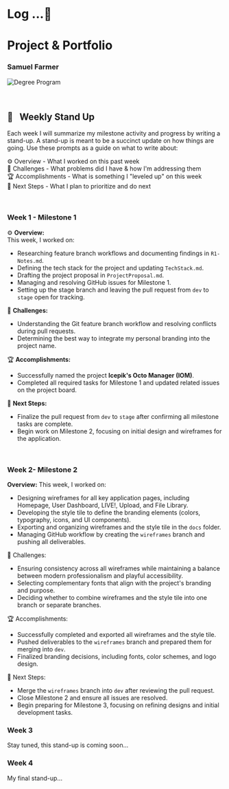# Log ...🚀

# Project & Portfolio

### Samuel Farmer

![Degree Program](https://img.shields.io/badge/degree-web%20development-blue.svg)&nbsp;

<br>

## 📢 &nbsp; Weekly Stand Up

Each week I will summarize my milestone activity and progress by writing a stand-up. A stand-up is meant to be a succinct update on how things are going. Use these prompts as a guide on what to write about:

⚙️ Overview - What I worked on this past week  
🌵 Challenges - What problems did I have & how I'm addressing them  
🏆 Accomplishments - What is something I "leveled up" on this week  
🔮 Next Steps - What I plan to prioritize and do next

<br>

### Week 1 - Milestone 1

⚙️ **Overview:**  
This week, I worked on:

- Researching feature branch workflows and documenting findings in `R1-Notes.md`.
- Defining the tech stack for the project and updating `TechStack.md`.
- Drafting the project proposal in `ProjectProposal.md`.
- Managing and resolving GitHub issues for Milestone 1.
- Setting up the stage branch and leaving the pull request from `dev` to `stage` open for tracking.

🌵 **Challenges:**

- Understanding the Git feature branch workflow and resolving conflicts during pull requests.
- Determining the best way to integrate my personal branding into the project name.

🏆 **Accomplishments:**

- Successfully named the project **Icepik's Octo Manager (IOM)**.
- Completed all required tasks for Milestone 1 and updated related issues on the project board.

🔮 **Next Steps:**

- Finalize the pull request from `dev` to `stage` after confirming all milestone tasks are complete.
- Begin work on Milestone 2, focusing on initial design and wireframes for the application.

<br>

### Week 2- Milestone 2

**Overview:**
This week, I worked on:

- Designing wireframes for all key application pages, including Homepage, User Dashboard, LIVE!, Upload, and File Library.
- Developing the style tile to define the branding elements (colors, typography, icons, and UI components).
- Exporting and organizing wireframes and the style tile in the `docs` folder.
- Managing GitHub workflow by creating the `wireframes` branch and pushing all deliverables.

🌵 Challenges:

- Ensuring consistency across all wireframes while maintaining a balance between modern professionalism and playful accessibility.
- Selecting complementary fonts that align with the project's branding and purpose.
- Deciding whether to combine wireframes and the style tile into one branch or separate branches.

🏆 Accomplishments:

- Successfully completed and exported all wireframes and the style tile.
- Pushed deliverables to the `wireframes` branch and prepared them for merging into `dev`.
- Finalized branding decisions, including fonts, color schemes, and logo design.

🔮 Next Steps:

- Merge the `wireframes` branch into `dev` after reviewing the pull request.
- Close Milestone 2 and ensure all issues are resolved.
- Begin preparing for Milestone 3, focusing on refining designs and initial development tasks.

### Week 3

Stay tuned, this stand-up is coming soon...

### Week 4

My final stand-up...

<br>
